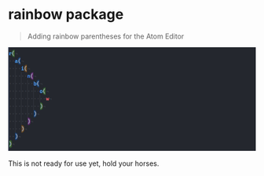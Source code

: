 # rainbow package

> Adding rainbow parentheses for the Atom Editor

![screenshot](https://raw.githubusercontent.com/johngeorgewright/atom-rainbow/master/preview.png)

This is not ready for use yet, hold your horses.
